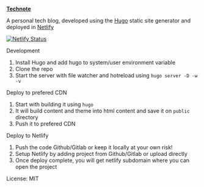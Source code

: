 [**Technote**](https://technote.giligar.xyz)

A personal tech blog, developed using the [Hugo](https://gohugo.io/) static site generator and deployed in [Netlify](https://www.netlify.com/)

[![Netlify Status](https://api.netlify.com/api/v1/badges/1c523bf5-c4ad-47a0-9e38-ce2db3b964e3/deploy-status)](https://app.netlify.com/sites/zen-euclid-cb1235/deploys)

Development

1. Install Hugo and add hugo to system/user environment variable
2. Clone the repo
3. Start the server with file watcher and hotreload using `hugo server -D -w -v`

Deploy to prefered CDN

1. Start with building it using `hugo`
2. It will build content and theme into html content and save it on `public` directory
3. Push it to prefered CDN

Deploy to Netlify

1. Push the code Github/Gitlab or keep it locally at your own risk!
2. Setup Netlify by adding project from Github/Gitlab or upload directly
3. Once deploy complete, you will get netlify subdomain where you can open the project

License: MIT